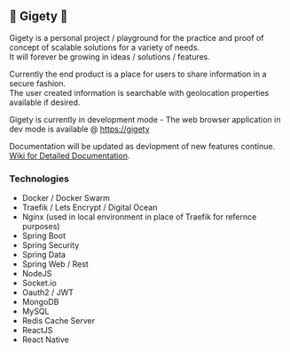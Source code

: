 ## 🐸 Gigety 🐸
Gigety is a personal project / playground for the practice and proof of concept of scalable solutions for a variety of needs.  
It will forever be growing in ideas / solutions / features. 

Currently the end product is a place for users to share information in a secure fashion.  
The user created information is searchable with geolocation properties available if desired.  

Gigety is currently in development mode - The web browser application in dev mode is available @ [https://gigety](https://gigety.com)

Documentation will be updated as devlopment of new features continue.  
[Wiki for Detailed Documentation](https://github.com/gigety/gigety/wiki).  

### Technologies
* Docker / Docker Swarm
* Traefik / Lets Encrypt / Digital Ocean
* Nginx (used in local environment in place of Traefik for refernce purposes)
* Spring Boot
* Spring Security
* Spring Data
* Spring Web / Rest
* NodeJS
* Socket.io
* Oauth2 / JWT
* MongoDB
* MySQL
* Redis Cache Server
* ReactJS
* React Native
 
